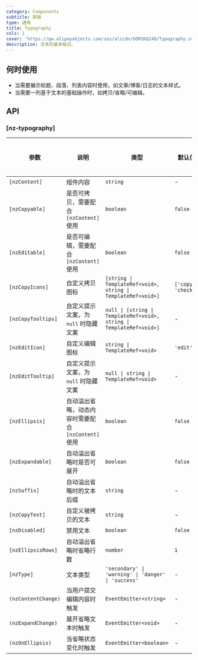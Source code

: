```yaml
---
category: Components
subtitle: 排版
type: 通用
title: Typography
cols: 1
cover: 'https://gw.alipayobjects.com/zos/alicdn/GOM1KQ24O/Typography.svg'
description: 文本的基本格式。
---
```



## 何时使用

- 当需要展示标题、段落、列表内容时使用，如文章/博客/日志的文本样式。
- 当需要一列基于文本的基础操作时，如拷贝/省略/可编辑。


## API

### [nz-typography]

| 参数                | 说明                                                | 类型                                                                 | 默认值              | 全局配置 |
| ------------------- | --------------------------------------------------- | -------------------------------------------------------------------- | ------------------- | -------- |
| `[nzContent]`       | 组件内容                                            | `string`                                                             | -                   |
| `[nzCopyable]`      | 是否可拷贝，需要配合 `[nzContent]` 使用             | `boolean`                                                            | `false`             |
| `[nzEditable]`      | 是否可编辑，需要配合 `[nzContent]` 使用             | `boolean`                                                            | `false`             |
| `[nzCopyIcons]`     | 自定义拷贝图标                                      | `[string \| TemplateRef<void>, string \| TemplateRef<void>]`         | `['copy', 'check']` | ✅        |
| `[nzCopyTooltips]`  | 自定义提示文案，为 `null` 时隐藏文案                | `null \| [string \| TemplateRef<void>, string \| TemplateRef<void>]` | -                   | ✅        |
| `[nzEditIcon]`      | 自定义编辑图标                                      | `string \| TemplateRef<void>`                                        | `'edit'`            | ✅        |
| `[nzEditTooltip]`   | 自定义提示文案，为 `null` 时隐藏文案                | `null \| string \| TemplateRef<void>`                                | -                   | ✅        |
| `[nzEllipsis]`      | 自动溢出省略，动态内容时需要配合 `[nzContent]` 使用 | `boolean`                                                            | `false`             |
| `[nzExpandable]`    | 自动溢出省略时是否可展开                            | `boolean`                                                            | `false`             |          |
| `[nzSuffix]`        | 自动溢出省略时的文本后缀                            | `string`                                                             | -                   |          |
| `[nzCopyText]`      | 自定义被拷贝的文本                                  | `string`                                                             | -                   |          |
| `[nzDisabled]`      | 禁用文本                                            | `boolean`                                                            | `false`             |          |
| `[nzEllipsisRows]`  | 自动溢出省略时省略行数                              | `number`                                                             | `1`                 | ✅        |
| `[nzType]`          | 文本类型                                            | `'secondary' \| 'warning' \| 'danger' \| 'success'`                  | -                   |          |
| `(nzContentChange)` | 当用户提交编辑内容时触发                            | `EventEmitter<string>`                                               | -                   |          |
| `(nzExpandChange)`  | 展开省略文本时触发                                  | `EventEmitter<void>`                                                 | -                   |          |
| `(nzOnEllipsis)`    | 当省略状态变化时触发                                | `EventEmitter<boolean>`                                              | -                   |          |
